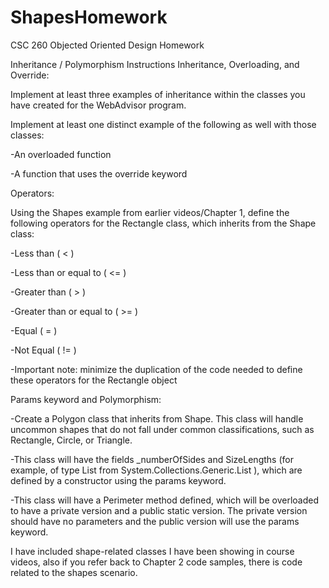 # ShapesHomework
CSC 260 Objected Oriented Design Homework

Inheritance / Polymorphism
Instructions
Inheritance, Overloading, and Override:

Implement at least three examples of inheritance within the classes you have created for the WebAdvisor program.

Implement at least one distinct example of the following as well with those classes:

-An overloaded function

-A function that uses the override keyword

Operators:

Using the Shapes example from earlier videos/Chapter 1, define the following operators for the Rectangle class, which inherits from the Shape class:

-Less than ( < )

-Less than or equal to ( <= )

-Greater than ( > )

-Greater than or equal to ( >= )

-Equal ( = )

-Not Equal ( != )

-Important note: minimize the duplication of the code needed to define these operators for the Rectangle object

Params keyword and Polymorphism:

-Create a Polygon class that inherits from Shape. This class will handle uncommon shapes that do not fall under common classifications, such as Rectangle, Circle, or Triangle.

-This class will have the fields _numberOfSides and SizeLengths (for example, of type List from System.Collections.Generic.List ), which are defined by a constructor using the params keyword.

-This class will have a Perimeter method defined, which will be overloaded to have a private version and a public static version. The private version should have no parameters and the public version will use the params keyword.

I have included shape-related classes I have been showing in course videos, also if you refer back to Chapter 2 code samples, there is code related to the shapes scenario.
